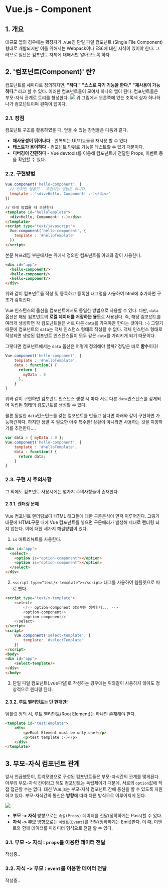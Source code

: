 # Vue.js - Component

## 1. 개요
대규모 앱의 경우에는 확장자가 .vue인 단일 파일 컴포넌트 (Single File Component) 형태로 개발되지만 이를 위해서는 Webpack이나 ES6에 대한 지식이 있어야 한다. 그러므로 일단은 컴포넌트 자체에 대해서만 알아보도록 하자.

## 2. '컴포넌트(Component)' 란?
컴포넌트를 세마디로 정의하자면, **"작다."** **"스스로 자기 기능을 한다."** **"재사용이 가능하다."** 라고 할 수 있다.
이러한 컴포넌트들이 모여서 하나의 앱이 된다. 컴포넌트들은 부모-자식 관계로 트리를 형성한다.
![](https://kr.vuejs.org/images/components.png)
위 그림에서 오른쪽에 있는 초록색 상자 하나하나가 컴포넌트이며 왼쪽이 앱이다.

### 2.1. 장점
컴포넌트 구조를 활용하였을 때, 얻을 수 있는 장점들은 다음과 같다.
* **재사용성이 뛰어나다** - 반복되는 UI/기능들을 재사용 할 수 있다.
* **테스트가 용이하다** - 컴포넌트 단위로 기능을 테스트할 수 있기 때문이다.
* **디버깅이 간편하다** - Vue devtools를 이용해 컴포넌트에 전달된 Props, 이벤트 등을 확인할 수 있다.

### 2.2. 구현방법
```javascript
Vue.component('hello-component', {
  // 인라인 템플릿 - 추천하는 방법은 아니다.
  template : '<div>Hello, Component! :-)</div>'
})
```
```html
// 아래 방법을 더 추천한다
<template id="helloTemplate">
  <div>Hello, Component! :-)</div>
</template>
<script type="text/javascript">
  Vue.component('hello-component', {
    template : '#helloTemplate'
  })
</script>
```
본문 뷰프레임 부분에서는 위에서 정의한 컴포넌트를 아래와 같이 사용한다.
```html
<div id="app">
  <hello-component/>
  <hello-component/>
  <hello-component/>
</div>
```
위와 같이 컴포넌트들 작성 및 등록하고 등록한 태그명을 사용하여 html에 추가하면 구조가 갖춰진다.

Vue 인스턴스의 옵션을 컴포넌트에서도 동일한 방법으로 사용할 수 있다. 다만, `data` 옵션은 해당 컴포넌트의 **로컬 데이터를 저장하는 용도**로 사용된다. 즉, 해당 컴포넌트를 여러개 생성하면 각 컴포넌트들은 서로 다른 `data`를 가져야만 한다는 것이다. :-) 그렇기 때문에 컴포넌트의 `data`는 객체 인스턴스 형태로 작성될 수 없다. 객체 인스턴스 형태로 작성되면 생성된 컴포넌트 인스턴스들이 모두 같은 `data`를 가리키게 되기 때문이다.

그렇다면 컴포넌트에서는 `data` 옵션은 어떻게 정의해야 할까? 정답은 바로 **함수**이다!

```javascript
Vue.component('hello-component', {
    template : '#helloTemplate',
    data : function() {
      return {
        myData : 0
      };
    }
}
```
위와 같이 구현하면 컴포넌트 인스턴스 생성 시 마다 서로 다른 `data`인스턴스를 갖게되어 독립된 형태의 컴포넌트를 생성할 수 있다.

물론 동일한 `data`인스턴스를 갖는 컴포넌트를 만들고 싶다면 아래와 같이 구현하면 가능하긴하다. 하지만 정말 꼭 필요한 아주 특수한! 상황이 아니라면 사용하는 것을 지양하기를 추천한다....
```javascript
var data = { myData : 0 };
Vue.component('hello-component', {
    template : '#helloTemplate',
    data : function() {
      return data;
    }
}
```

### 2.3. 구현 시 주의사항
그 외에도 컴포넌트 사용시에는 몇가지 주의사항들이 존재한다.
#### 2.3.1. 렌더링 문제
Vue 컴포넌트 렌더링보다 HTML 태그들에 대한 구문분석이 먼저 이루어진다. 그렇기 대문에 HTML구문 내에 Vue 컴포넌트를 넣으면 구문에러가 발생해 제대로 렌더링 되지 않는다. 이에 대한 세가지 해결방법이 있다.
1. `is` 애트리뷰트를 사용한다.
```html
<div id="app">
  <select>
    <option is="option-component"></option>
    <option is="option-component"></option>
  </select>
</div>
```
2. `<script type="text/x-template"></script>` 태그를 사용하여 템플렛으로 따로 뺀다.
```html
<script type="text/x-template">
	<select>
    	<!-- option-component 정의부는 생략한다... -->
        <option-component/>
        <option-component/>
    </select>
</script>
<script>
	Vue.component('select-template', {
		template: '#selectTemplate'
	})
</script>
<body>
<div id="app">
	<select-template/>
</div>
</body>
```
3. 단일 파일 컴포넌트(.vue파일)로 작성하는 경우에는 위와같이 사용하지 않아도 정상적으로 렌더링 된다.

#### 2.3.2. 루트 엘리먼트는 단 한개만!
템플릿 정의 시, 루트 엘리먼트(Root Element)는 하나만 존재해야 한다.
```html
<template id="testTemplate">
	<div>
   		<p>Root Element must be only one!</p>
        <p>test template :-)</p>
    </div>
</template>
```

## 3. 부모-자식 컴포넌트 관계
앞서 언급했듯이, 트리모양으로 구성된 컴포넌트들은 부모-자식간의 관계를 맺게된다. 아무리 부모-자식 간이라고 해도 컴포넌트는 독립체이기 때문에, 서로의  `option`값에 직접 접근할 수는 없다. 대신 Vue.js는 부모-자식 컴포넌트 간에 통신을 할 수 있도록 지원하고 있다. 부모-자식간의 통신은 **방향**에 따라 다른 방식으로 이루어지게 된다.

![](https://kr.vuejs.org/images/props-events.png)

* **부모 -> 자식** 방향으로는 `속성(Props)` 데이터를 전달(정확하게는 Pass)할 수 있다.
* **자식 -> 부모** 방향으로는 `이벤트(Event)`를 전달(정확하게는 Emit)한다. 이 때, 이벤트와 함께 데이터를 파라미터 형식으로 전달 할 수 있다.

### 3.1. 부모 -> 자식 : `props`를 이용한 데이터 전달
작성중..

### 3.2. 자식 -> 부모 : `event`를 이용한 데이터 전달
작성중..
